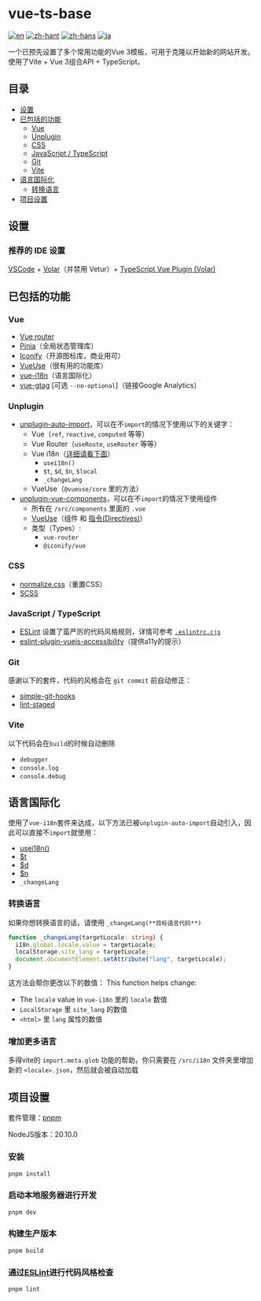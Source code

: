 # vue-ts-base

[![en](https://img.shields.io/badge/lang-en-e83f6f.svg)](https://github.com/oliver139/vue3-ts-base/blob/main/README.md)
[![zh-hant](https://img.shields.io/badge/lang-繁体中文-2274a5.svg)](https://github.com/oliver139/vue3-ts-base/blob/main/README.zh-hant.md)
[![zh-hans](https://img.shields.io/badge/lang-简体中文-32936f.svg)](https://github.com/oliver139/vue3-ts-base/blob/main/README.zh-hans.md)
[![ja](https://img.shields.io/badge/lang-日本语-ffbf00.svg)](https://github.com/oliver139/vue3-ts-base/blob/main/README.ja.md)

一个已预先设置了多个常用功能的Vue 3模板，可用于克隆以开始新的网站开发。使用了Vite + Vue 3组合API + TypeScript。

## 目录
* [设置](#设置)
* [已包括的功能](#已包括的功能)
  - [Vue](#vue)
  - [Unplugin](#unplugin)
  - [CSS](#css)
  - [JavaScript / TypeScript](#javascript--typescript)
  - [Git](#git)
  - [Vite](#vite)
* [语言国际化](#语言国际化)
  - [转换语言](#转换语言)
* [项目设置](#项目设置)

## 设置
### 推荐的 IDE 设置

[VSCode](https://code.visualstudio.com/) + [Volar](https://marketplace.visualstudio.com/items?itemName=Vue.volar)（并禁用 Vetur）+ [TypeScript Vue Plugin (Volar)](https://marketplace.visualstudio.com/items?itemName=Vue.vscode-typescript-vue-plugin)

## 已包括的功能

### Vue
* [Vue router](https://router.vuejs.org/zh/)
* [Pinia](https://pinia.vuejs.org/zh/)（全局状态管理库）
* [Iconify](https://icon-sets.iconify.design/)（开源图标库，商业用可）
* [VueUse](https://www.vueusejs.com/)（很有用的功能库）
* [vue-i18n](https://vue-i18n.intlify.dev/)（语言国际化）
* [vue-gtag](https://matteo-gabriele.gitbook.io/vue-gtag/) [可选 `--no-optional`]（链接Google Analytics）

### Unplugin
* [unplugin-auto-import](https://github.com/antfu/unplugin-auto-import)，可以在不`import`的情况下使用以下的关键字：
  - Vue（`ref`, `reactive`, `computed` 等等）
  - Vue Router（`useRoute`, `useRouter` 等等）
  - Vue i18n（[详细请看下面](#multi-language-support-with-vue-i18n)）
    - `usei18n()`
    - `$t`, `$d`, `$n`, `$local`
    - `_changeLang`
  - VueUse（`@vueuse/core` 里的方法）
* [unplugin-vue-components](https://github.com/unplugin/unplugin-vue-components)，可以在不`import`的情况下使用组件
  - 所有在 `/src/components` 里面的 `.vue`
  - [VueUse](https://vueuse.org/)（组件 和 [指令(Directives)](https://vuejs.org/api/built-in-directives.html)）
  - 类型（Types）:
    - `vue-router`
    - `@iconify/vue`

### CSS
* [normalize.css](https://necolas.github.io/normalize.css/)（重置CSS）
* [SCSS](https://sass-lang.com/)

### JavaScript / TypeScript
* [ESLint](https://zh-hans.eslint.org/) 设置了蛮严厉的代码风格规则，详情可参考 [`.eslintrc.cjs`](https://github.com/oliver139/vue3-ts-base/blob/main/.eslintrc.cjs)
* [eslint-plugin-vuejs-accessibility](https://github.com/vue-a11y/eslint-plugin-vuejs-accessibility)（提供a11y的提示）

### Git
感谢以下的套件，代码的风格会在 `git commit` 前自动修正：
* [simple-git-hooks](https://github.com/toplenboren/simple-git-hooks)
* [lint-staged](https://github.com/okonet/lint-staged)

### Vite
以下代码会在`build`的时候自动删除
- `debugger`
- `console.log`
- `console.debug`

## 语言国际化

使用了`vue-i18n`套件来达成，以下方法已被`unplugin-auto-import`自动引入，因此可以直接不`import`就使用：
- [usei18n()](https://vue-i18n.intlify.dev/guide/advanced/composition.html#basic-usage)
- [$t](https://vue-i18n.intlify.dev/guide/advanced/composition.html#message-translation)
- [$d](https://vue-i18n.intlify.dev/guide/advanced/composition.html#datetime-formatting)
- [$n](https://vue-i18n.intlify.dev/guide/advanced/composition.html#number-formatting)
- `_changeLang`

### 转换语言
如果你想转换语言的话，请使用 `_changeLang(**目标语言代码**)`
```ts
function _changeLang(targetLocale: string) {
  i18n.global.locale.value = targetLocale;
  localStorage.site_lang = targetLocale;
  document.documentElement.setAttribute("lang", targetLocale);
}
```
这方法会帮你更改以下的数值：
This function helps change:
- The `locale` value in `vue-i18n` 里的 `locale` 数值
- `LocalStorage` 里 `site_lang` 的数值
- `<html>` 里 `lang` 属性的数值

### 增加更多语言
多得vite的 `import.meta.glob` 功能的帮助，你只需要在 `/src/i18n` 文件夹里增加新的 `<locale>.json`，然后就会被自动加载

## 项目设置

套件管理：[pnpm](https://pnpm.io/)

NodeJS版本：20.10.0

### 安装

```sh
pnpm install
```

### 启动本地服务器进行开发

```sh
pnpm dev
```

### 构建生产版本

```sh
pnpm build
```

### 通过[ESLint](https://eslint.org/)进行代码风格检查

```sh
pnpm lint
```
